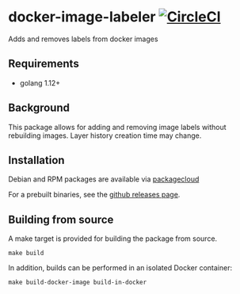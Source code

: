 # docker-image-labeler [![CircleCI](https://circleci.com/gh/dokku/docker-image-labeler.svg?style=svg)](https://circleci.com/gh/dokku/docker-image-labeler)

Adds and removes labels from docker images

## Requirements

- golang 1.12+

## Background

This package allows for adding and removing image labels without rebuilding images. Layer history creation time may change.

## Installation

Debian and RPM packages are available via [packagecloud](https://packagecloud.io/dokku/dokku)

For a prebuilt binaries, see the [github releases page](https://github.com/dokku/docker-image-labeler/releases).

## Building from source

A make target is provided for building the package from source.

```shell
make build
```

In addition, builds can be performed in an isolated Docker container:

```shell
make build-docker-image build-in-docker
```
